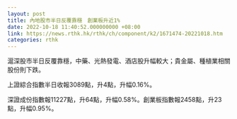 ```yaml
---
layout: post
title: 內地股市半日反覆靠穩　創業板升近1%
date: 2022-10-18 11:40:52.000000000 +08:00
link: https://news.rthk.hk/rthk/ch/component/k2/1671474-20221018.htm
categories: rthk
---
```


滬深股市半日反覆靠穩，中藥、光熱發電、酒店股升幅較大；貴金屬、種植業相關股份則下跌。

上證綜合指數半日收報3089點，升4點，升幅0.16%。

深證成份指數報11227點，升64點，升幅0.58%。創業板指數報2458點，升23點，升幅0.95%。

